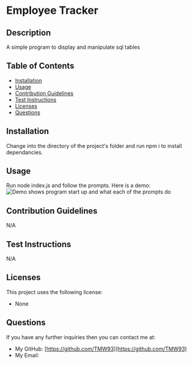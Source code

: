# Employee Tracker

## Description
A simple program to display and manipulate sql tables

## Table of Contents
- [Installation](#installation)
- [Usage](#usage)
- [Contribution Guidelines](#contribution-guidelines)
- [Test Instructions](#test-instructions)
- [Licenses](#licenses)
- [Questions](#questions)

## Installation
Change into the directory of the project's folder and run npm i to install dependancies.

## Usage
Run node index.js and follow the prompts. Here is a demo:
![Demo shows program start up and what each of the prompts do](https://drive.google.com/file/d/1uL0e34fu6L5MbUD1CEy95RECaQM3DfGv/view)

## Contribution Guidelines
N/A

## Test Instructions
N/A

## Licenses
This project uses the following license:
- None

## Questions
If you have any further inquiries then you can contact me at:
- My GitHub: [https://github.com/TMW93](https://github.com/TMW93)
- My Email: 
    